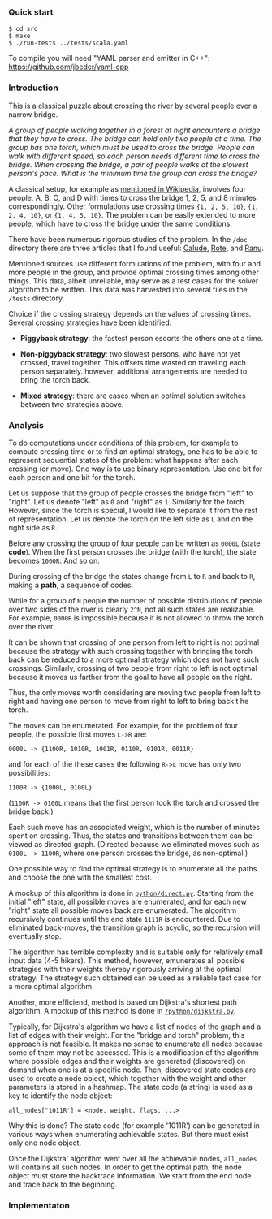 
### Quick start

```
$ cd src
$ make
$ ./run-tests ../tests/scala.yaml
```

To compile you will need "YAML parser and emitter in C++": https://github.com/jbeder/yaml-cpp

### Introduction

This is a classical puzzle about crossing the river by several people over a narrow bridge.

*A group of people walking together in a forest at night encounters a bridge that they have to cross. The bridge can hold only two people at a time. The group has one torch, which must be used to cross the bridge. People can walk with different speed, so each person needs different time to cross the bridge. When crossing the bridge, a pair of people walks at the slowest person's pace. What is the minimum time the group can cross the bridge?*

A classical setup, for example as [mentioned in Wikipedia](https://en.wikipedia.org/wiki/Bridge_and_torch_problem), involves four people, A, B, C, and D with times to cross the bridge 1, 2, 5, and 8 minutes correspondingly. Other formulations use crossing times `{1, 2, 5, 10}`, `{1, 2, 4, 10}`, or `{1, 4, 5, 10}`. The problem can be easily extended to more people, which have to cross the bridge under the same conditions.

There have been numerous rigorous studies of the problem. In the `/doc` directory there are three articles that I found useful: [Calude](https://github.com/kkouptsov/BridgeCrossing/blob/master/doc/Calude%20-%20The%20Bridge%20Crossing%20Problem.pdf), [Rote](https://github.com/kkouptsov/BridgeCrossing/blob/master/doc/Rote%20-%20Crossing%20the%20bridge%20at%20night.pdf), and [Ranu](https://github.com/kkouptsov/BridgeCrossing/blob/master/doc/Ranu%20-%20Optimization%20Rules%20in%20DLV%20for%20the%20Bridge%20Crossing%20Problem.pdf).

Mentioned sources use different formulations of the problem, with four and more people in the group, and provide optimal crossing times among other things. This data, albeit unreliable, may serve as a test cases for the solver algorithm to be written. This data was harvested into several files in the `/tests` directory.

Choice if the crossing strategy depends on the values of crossing times. Several crossing strategies have been identified:

* __Piggyback strategy__: the fastest person escorts the others one at a time.

* __Non-piggyback strategy__: two slowest persons, who have not yet crossed, travel together. This offsets time wasted on traveling each person separately. however, additional arrangements are needed to bring the torch back.

* __Mixed strategy__: there are cases when an optimal solution switches between two strategies above.

### Analysis

To do computations under conditions of this problem, for example to compute crossing time or to find an optimal strategy, one has to be able to represent sequential states of the problem: what happens after each crossing (or move). One way is to use binary representation. Use one bit for each person and one bit for the torch. 

Let us suppose that the group of people crosses the bridge from "left" to "right". Let us denote "left" as `0` and "right" as `1`. Similarly for the torch. However, since the torch is special, I would like to separate it from the rest of representation. Let us denote the torch on the left side as `L` and on the right side as `R`.

Before any crossing the group of four people can be written as `0000L` (state __code__). When the first person crosses the bridge (with the torch), the state becomes `1000R`. And so on.

During crossing of the bridge the states change from `L` to `R` and back to `R`, making a __path__, a sequence of codes.

While for a group of `N` people the number of possible distributions of people over two sides of the river is clearly `2^N`, not all such states are realizable. For example, `0000R` is impossible because it is not allowed to throw the torch over the river.

It can be shown that crossing of one person from left to right is not optimal because the strategy with such crossing together with bringing the torch back can be reduced to a more optimal strategy which does not have such crossings. Similarly, crossing of two people from right to left is not optimal because it moves us farther from the goal to have all people on the right.

Thus, the only moves worth considering are moving two people from left to right and having one person to move from right to left to bring back t he torch.

The moves can be enumerated. For example, for the problem of four people, the possible first moves `L->R` are:

```
0000L -> {1100R, 1010R, 1001R, 0110R, 0101R, 0011R}
```

and for each of the these cases the following `R->L` move has only two possibilities:

```
1100R -> {1000L, 0100L}
```

(`1100R -> 0100L` means that the first person took the torch and crossed the bridge back.)

Each such move has an associated weight, which is the number of minutes spent on crossing. Thus, the states and transitions between them can be viewed as directed graph. (Directed because we eliminated moves such as `0100L -> 1100R`, where one person crosses the bridge, as non-optimal.)

One possible way to find the optimal strategy is to enumerate all the paths and choose the one with the smallest cost. 

A mockup of this algorithm is done in [`python/direct.py`](https://github.com/kkouptsov/BridgeCrossing/blob/master/python/direct.py). Starting from the initial "left" state, all possible moves are enumerated, and for each new "right" state all possible moves back are enumerated. The algorithm recursively continues until the end state `1111R` is encountered. Due to eliminated back-moves, the transition graph is acyclic, so the recursion will eventually stop.

The algorithm has terrible complexity and is suitable only for relatively small input data (4-5 hikers). This method, however, emunerates all possible strategies with their weights thereby rigorously arriving at the optimal strategy. The strategy such obtained can be used as a reliable test case for a more optimal algorithm.

Another, more efficiend, method is based on Dijkstra's shortest path algorithm. A mockup of this method is done in [`/python/dijkstra.py`](https://github.com/kkouptsov/BridgeCrossing/blob/master/python/dijkstra.py).

Typically, for Dijkstra's algorithm we have a list of nodes of the graph and a list of edges with their weight. For the "bridge and torch" problem, this approach is not feasible. It makes no sense to enumerate all nodes because some of them may not be accessed. This is a modification of the algorithm where possible edges and their weights are generated (discovered) on demand when one is at a specific node. Then, discovered state codes are used to create a node object, which together with the weight and other parameters is stored in a hashmap. The state code (a string) is used as a key to identify the node object: 

```
all_nodes["1011R'] = <node, weight, flags, ...>
```

Why this is done? The state code (for example '1011R') can be generated in various ways when enumerating achievable states. But there must exist only one node object.

Once the Dijkstra' algorithm went over all the achievable nodes, `all_nodes` will contains all such nodes. In order to get the optimal path, the node object must store the backtrace information. We start from the end node and trace back to the beginning.

### Implementaton


